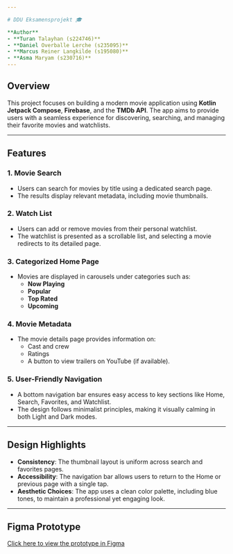 ```yaml
---

# DDU Eksamensprojekt 🎓  

**Author**  
- **Turan Talayhan (s224746)**
- **Daniel Overballe Lerche (s235095)**
- **Marcus Reiner Langkilde (s195080)**
- **Asma Maryam (s230716)**
---
```


## Overview  

This project focuses on building a modern movie application using **Kotlin Jetpack Compose**, **Firebase**, and the **TMDb API**. The app aims to provide users with a seamless experience for discovering, searching, and managing their favorite movies and watchlists.  

---

## Features  

### 1. Movie Search  
- Users can search for movies by title using a dedicated search page.  
- The results display relevant metadata, including movie thumbnails.  

### 2. Watch List  
- Users can add or remove movies from their personal watchlist.  
- The watchlist is presented as a scrollable list, and selecting a movie redirects to its detailed page.  

### 3. Categorized Home Page  
- Movies are displayed in carousels under categories such as:  
  - **Now Playing**  
  - **Popular**  
  - **Top Rated**  
  - **Upcoming**  

### 4. Movie Metadata  
- The movie details page provides information on:  
  - Cast and crew  
  - Ratings  
  - A button to view trailers on YouTube (if available).  

### 5. User-Friendly Navigation  
- A bottom navigation bar ensures easy access to key sections like Home, Search, Favorites, and Watchlist.  
- The design follows minimalist principles, making it visually calming in both Light and Dark modes.  

---

## Design Highlights  

- **Consistency**: The thumbnail layout is uniform across search and favorites pages.  
- **Accessibility**: The navigation bar allows users to return to the Home or previous page with a single tap.  
- **Aesthetic Choices**: The app uses a clean color palette, including blue tones, to maintain a professional yet engaging look.  

---

## Figma Prototype  

[Click here to view the prototype in Figma]([https://www.figma.com/proto/p6uLDVN9WIQM0IqQCDdCPY/UI%2FUX-LO-FI-WIREFRAME?node-id=4213-323&t=A9vJNChlRFYsKwyG-1](https://www.figma.com/proto/p6uLDVN9WIQM0IqQCDdCPY/UI%2FUX-LO-FI-WIREFRAME?node-id=4213-323&t=A9vJNChlRFYsKwyG-1))  
